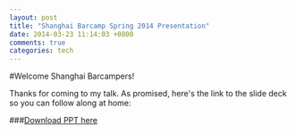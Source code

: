 ```yaml
---
layout: post
title: "Shanghai Barcamp Spring 2014 Presentation"
date: 2014-03-23 11:14:03 +0800
comments: true
categories: tech
---
```

#Welcome Shanghai Barcampers!

Thanks for coming to my talk. As promised, here's the link to the slide deck so you can follow along at home:

###[Download PPT here](https://www.dropbox.com/s/c1noznfnnyai377/barcampspring2014.pptx)


 